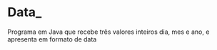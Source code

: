 # Data_
 Programa em Java que recebe três valores inteiros dia, mes e ano, e apresenta em formato de data
